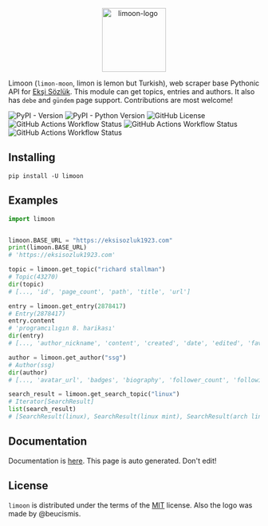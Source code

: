 <p align="center" width="100%">
<img height="128" src="https://github.com/user-attachments/assets/4c1f51e0-a7e8-47f3-b311-d828a6765b09" alt="limoon-logo" />
</p>

Limoon (`limon-moon`, limon is lemon but Turkish), web scraper base Pythonic API for [Ekşi Sözlük](https://eksisozluk.com). This module can get topics, entries and authors. It also has `debe` and `gündem` page support. Contributions are most welcome!

![PyPI - Version](https://img.shields.io/pypi/v/limoon)
![PyPI - Python Version](https://img.shields.io/pypi/pyversions/limoon)
![GitHub License](https://img.shields.io/github/license/beucismis/limoon)
![GitHub Actions Workflow Status](https://img.shields.io/github/actions/workflow/status/beucismis/limoon/test.yml?label=test)
![GitHub Actions Workflow Status](https://img.shields.io/github/actions/workflow/status/beucismis/limoon/publish.yml?label=publish)
![GitHub Actions Workflow Status](https://img.shields.io/github/actions/workflow/status/beucismis/limoon/doc.yml?label=doc)

## Installing

```
pip install -U limoon
```

## Examples

```python
import limoon


limoon.BASE_URL = "https://eksisozluk1923.com"
print(limoon.BASE_URL)
# 'https://eksisozluk1923.com'

topic = limoon.get_topic("richard stallman")
# Topic(43270)
dir(topic)
# [..., 'id', 'page_count', 'path', 'title', 'url']

entry = limoon.get_entry(2878417)
# Entry(2878417)
entry.content
# 'programcılıgın 8. harikası'
dir(entry)
# [..., 'author_nickname', 'content', 'created', 'date', 'edited', 'favorite_count', 'id', 'url']

author = limoon.get_author("ssg")
# Author(ssg)
dir(author)
# [..., 'avatar_url', 'badges', 'biography', 'follower_count', 'following_count', 'nickname', 'rank', 'total_entry', 'url']

search_result = limoon.get_search_topic("linux")
# Iterator[SearchResult]
list(search_result)
# [SearchResult(linux), SearchResult(linux mint), SearchResult(arch linux), SearchResult(linux ile windows karşılaştırması), SearchResult(linux kullanabilen kız), ...]
```

## Documentation

Documentation is [here](DOCUMENTATION.md). This page is auto generated. Don't edit!

## License

`limoon` is distributed under the terms of the [MIT](LICENSE.txt) license. Also the logo was made by @beucismis.
